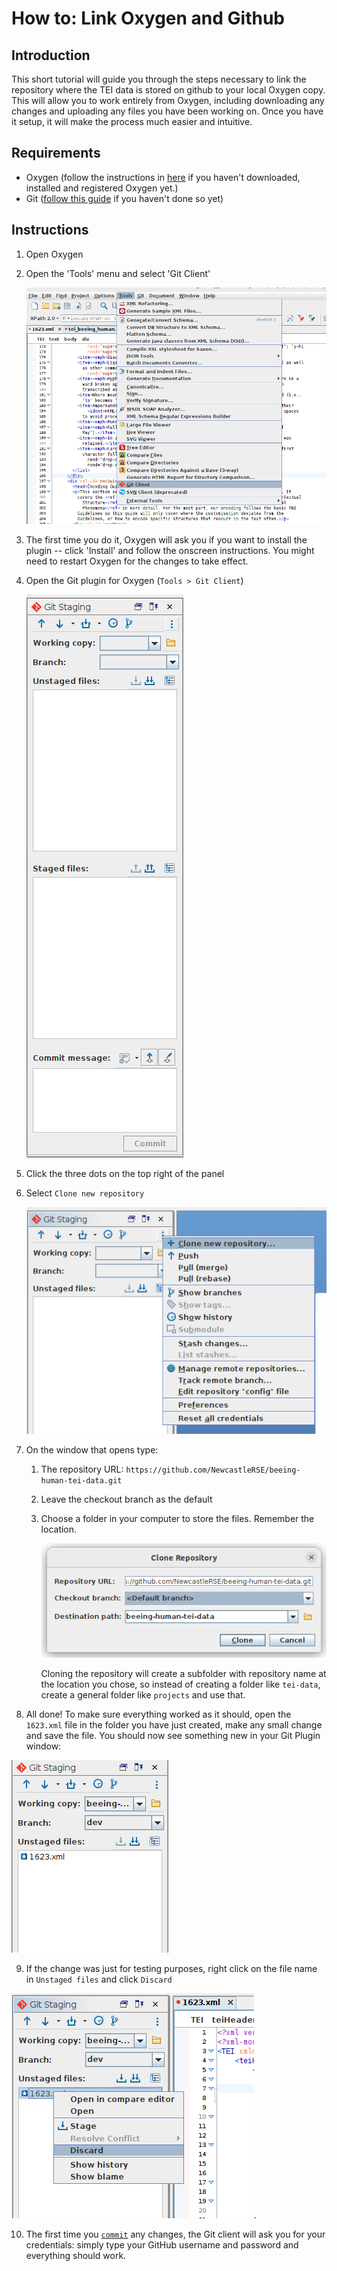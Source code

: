 # How to: Link Oxygen and Github

## Introduction
This short tutorial will guide you through the steps necessary to link the repository where the TEI data is stored on github to your local Oxygen copy. This will allow you to work entirely from Oxygen, including downloading any changes and uploading any files you have been working on. Once you have it setup, it will make the process much easier and intuitive.

## Requirements
- Oxygen (follow the instructions in [here](https://www.oxygenxml.com/xml_editor/download_oxygenxml_editor.html) if you haven't downloaded, installed and registered Oxygen yet.)
- Git ([follow this guide](../02_Install_Git/02_install_git.md) if you haven't done so yet)

## Instructions
1. Open Oxygen
2. Open the 'Tools' menu and select 'Git Client'

    ![Open git client in Oxygen](./img/01_open_git_plugin.png)

3. The first time you do it, Oxygen will ask you if you want to install the plugin -- click 'Install' and follow the onscreen instructions. You might need to restart Oxygen for the changes to take effect.
4. Open the Git plugin for Oxygen (`Tools > Git Client`)

    ![Git plugin window](./img/02_git_plugin.png)

5. Click the three dots on the top right of the panel
6. Select `Clone new repository`

    ![Git clone new repository](./img/03_clone_repo_select.png)

7. On the window that opens type:
    1. The repository URL: `https://github.com/NewcastleRSE/beeing-human-tei-data.git`
    2. Leave the checkout branch as the default
    3. Choose a folder in your computer to store the files. Remember the location.
        
        ![Git clone window](./img/04_git_clone_window.png)
        
        Cloning the repository will create a subfolder with repository name at the location you chose, so instead of creating a folder like `tei-data`, create a general folder like `projects` and use that.
        
8. All done! To make sure everything worked as it should, open the `1623.xml` file in the folder you have just created, make any small change and save the file. You should now see something new in your Git Plugin window:

![Git unstaged changes](./img/05_unstaged_change.png)

9. If the change was just for testing purposes, right click on the file name in `Unstaged files` and click `Discard`

![Git discard changes](./img/06_discard_changes.png).

10. The first time you [`commit`](/documentation/guides/10_GitHub_Concepts/10_github_concepts.md#commit) any changes, the Git client will ask you for your credentials: simply type your GitHub username and password and everything should work.